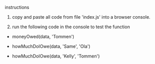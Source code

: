 instructions

1. copy and paste all code from file 'index.js' into a browser console.

2. run the following code in the console to test the function

 - moneyOwed(data, 'Tommen')

 - howMuchDoIOwe(data, 'Same', 'Ola')

 - howMuchDoIOwe(data, 'Kelly', 'Tommen')
